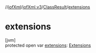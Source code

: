 //[iofXml](../../../index.md)/[iofXml.v3](../index.md)/[ClassResult](index.md)/[extensions](extensions.md)

# extensions

[jvm]\
protected open var [extensions](extensions.md): [Extensions](../-extensions/index.md)
